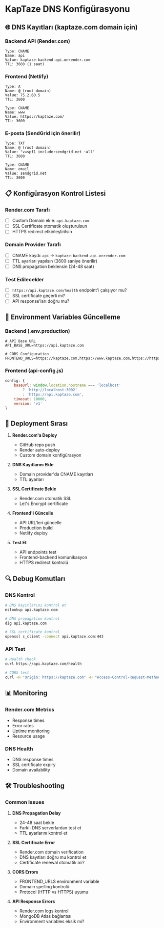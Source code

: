 # KapTaze DNS Konfigürasyonu

## 🌐 DNS Kayıtları (kaptaze.com domain için)

### Backend API (Render.com)
```
Type: CNAME
Name: api
Value: kaptaze-backend-api.onrender.com
TTL: 3600 (1 saat)
```

### Frontend (Netlify)
```
Type: A
Name: @ (root domain)
Value: 75.2.60.5
TTL: 3600

Type: CNAME  
Name: www
Value: https://kaptaze.com/
TTL: 3600
```

### E-posta (SendGrid için önerilir)
```
Type: TXT
Name: @ (root domain)
Value: "v=spf1 include:sendgrid.net ~all"
TTL: 3600

Type: CNAME
Name: email
Value: sendgrid.net
TTL: 3600
```

## 📋 Konfigürasyon Kontrol Listesi

### Render.com Tarafı
- [ ] Custom Domain ekle: `api.kaptaze.com`
- [ ] SSL Certificate otomatik oluşturulsun
- [ ] HTTPS redirect etkinleştirilsin

### Domain Provider Tarafı  
- [ ] CNAME kaydı: `api` → `kaptaze-backend-api.onrender.com`
- [ ] TTL ayarları yapılsın (3600 saniye önerilir)
- [ ] DNS propagation beklensin (24-48 saat)

### Test Edilecekler
- [ ] `https://api.kaptaze.com/health` endpoint'i çalışıyor mu?
- [ ] SSL certificate geçerli mi?
- [ ] API response'ları doğru mu?

## 🔧 Environment Variables Güncelleme

### Backend (.env.production)
```env
# API Base URL
API_BASE_URL=https://api.kaptaze.com

# CORS Configuration
FRONTEND_URLS=https://kaptaze.com,https://www.kaptaze.com,https://https://kaptaze.com/
```

### Frontend (api-config.js)
```javascript
config: {
    baseUrl: window.location.hostname === 'localhost' 
        ? 'http://localhost:3002' 
        : 'https://api.kaptaze.com',
    timeout: 10000,
    version: 'v1'
}
```

## 🚀 Deployment Sırası

1. **Render.com'a Deploy**
   - GitHub repo push
   - Render auto-deploy
   - Custom domain konfigürasyon

2. **DNS Kayıtlarını Ekle**
   - Domain provider'da CNAME kayıtları
   - TTL ayarları

3. **SSL Certificate Bekle**
   - Render.com otomatik SSL
   - Let's Encrypt certificate

4. **Frontend'i Güncelle**
   - API URL'leri güncelle
   - Production build
   - Netlify deploy

5. **Test Et**
   - API endpoints test
   - Frontend-backend komunikasyon
   - HTTPS redirect kontrolü

## 🔍 Debug Komutları

### DNS Kontrol
```bash
# DNS kayıtlarını kontrol et
nslookup api.kaptaze.com

# DNS propagation kontrol
dig api.kaptaze.com

# SSL certificate kontrol  
openssl s_client -connect api.kaptaze.com:443
```

### API Test
```bash
# Health check
curl https://api.kaptaze.com/health

# CORS test
curl -H "Origin: https://kaptaze.com" -H "Access-Control-Request-Method: POST" -H "Access-Control-Request-Headers: Content-Type" -X OPTIONS https://api.kaptaze.com/auth/admin/login
```

## 📊 Monitoring

### Render.com Metrics
- Response times
- Error rates  
- Uptime monitoring
- Resource usage

### DNS Health
- DNS response times
- SSL certificate expiry
- Domain availability

## 🛠️ Troubleshooting

### Common Issues

1. **DNS Propagation Delay**
   - 24-48 saat bekle
   - Farklı DNS serverlardan test et
   - TTL ayarlarını kontrol et

2. **SSL Certificate Error**
   - Render.com domain verification
   - DNS kayıtları doğru mu kontrol et
   - Certificate renewal otomatik mi?

3. **CORS Errors**
   - FRONTEND_URLS environment variable
   - Domain spelling kontrolü
   - Protocol (HTTP vs HTTPS) uyumu

4. **API Response Errors**
   - Render.com logs kontrol
   - MongoDB Atlas bağlantısı
   - Environment variables eksik mi?